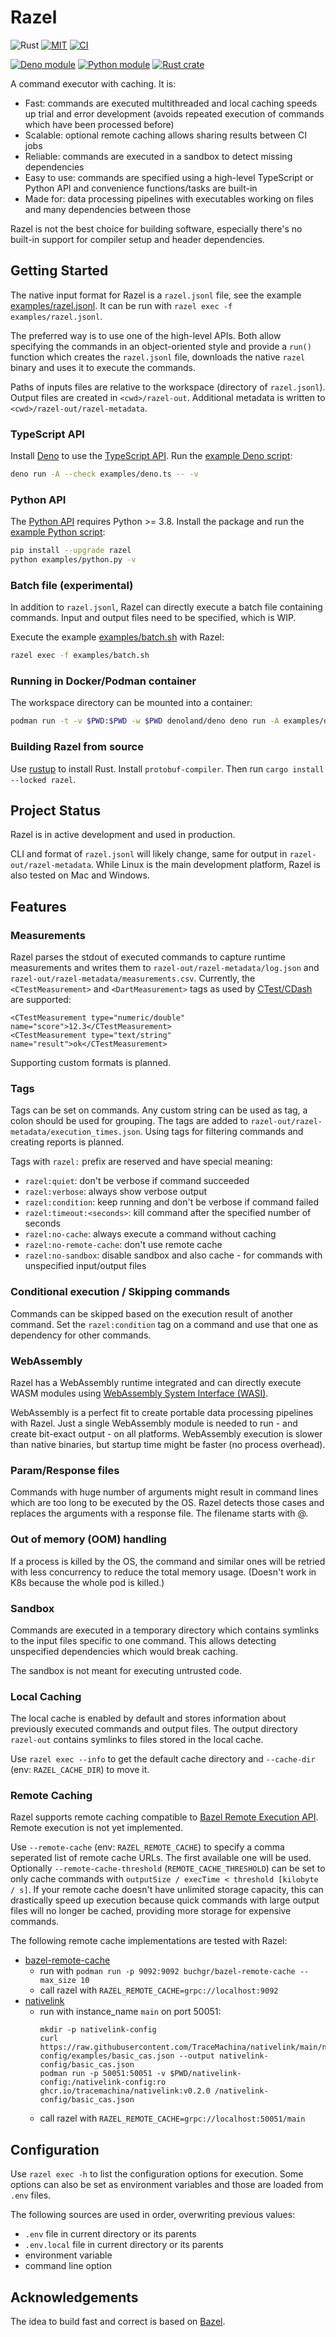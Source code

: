 # Razel

![Rust](https://img.shields.io/badge/language-rust-blue.svg)
[![MIT](https://img.shields.io/badge/license-MIT-blue.svg)](https://github.com/reu-dev/razel/blob/main/LICENSE.md)
[![CI](https://github.com/reu-dev/razel/actions/workflows/ci.yml/badge.svg)](https://github.com/reu-dev/razel/actions/workflows/ci.yml)

[![Deno module](https://shield.deno.dev/x/razel)](https://deno.land/x/razel)
[![Python module](https://img.shields.io/pypi/v/razel.svg)](https://pypi.org/pypi/razel)
[![Rust crate](https://img.shields.io/crates/v/razel.svg)](https://crates.io/crates/razel)

A command executor with caching. It is:

* Fast: commands are executed multithreaded and local caching speeds up trial and error development (avoids repeated
  execution of commands which have been processed before)
* Scalable: optional remote caching allows sharing results between CI jobs
* Reliable: commands are executed in a sandbox to detect missing dependencies
* Easy to use: commands are specified using a high-level TypeScript or Python API and convenience functions/tasks are
  built-in
* Made for: data processing pipelines with executables working on files and many dependencies between those

Razel is not the best choice for building software, especially there's no built-in support for compiler setup and header
dependencies.

## Getting Started

The native input format for Razel is a `razel.jsonl` file, see the example [examples/razel.jsonl](examples/razel.jsonl).
It can be run with `razel exec -f examples/razel.jsonl`.

The preferred way is to use one of the high-level APIs. Both allow specifying the commands in an object-oriented style
and provide a `run()` function which creates the `razel.jsonl` file, downloads the native `razel` binary
and uses it to execute the commands.

Paths of inputs files are relative to the workspace (directory of `razel.jsonl`). Output files are created
in `<cwd>/razel-out`. Additional metadata is written to `<cwd>/razel-out/razel-metadata`.

### TypeScript API

Install [Deno](https://deno.land/) to use the [TypeScript API](apis/deno/razel.ts).
Run the [example Deno script](examples/deno.ts):

```bash
deno run -A --check examples/deno.ts -- -v
```

### Python API

The [Python API](apis/python/razel.py) requires Python >= 3.8.
Install the package and run the [example Python script](examples/python.py):

```bash
pip install --upgrade razel
python examples/python.py -v
```

### Batch file (experimental)

In addition to `razel.jsonl`, Razel can directly execute a batch file containing commands.
Input and output files need to be specified, which is WIP.

Execute the example [examples/batch.sh](examples/batch.sh) with Razel:

```bash
razel exec -f examples/batch.sh
```

### Running in Docker/Podman container

The workspace directory can be mounted into a container:

```bash
podman run -t -v $PWD:$PWD -w $PWD denoland/deno deno run -A examples/deno.ts
```

### Building Razel from source

Use [rustup](https://rustup.rs/) to install Rust. Install `protobuf-compiler`. Then run `cargo install --locked razel`.

## Project Status

Razel is in active development and used in production.

CLI and format of `razel.jsonl` will likely change, same for output in `razel-out/razel-metadata`.
While Linux is the main development platform, Razel is also tested on Mac and Windows.

## Features

### Measurements

Razel parses the stdout of executed commands to capture runtime measurements and writes them
to `razel-out/razel-metadata/log.json` and `razel-out/razel-metadata/measurements.csv`.
Currently, the `<CTestMeasurement>` and `<DartMeasurement>` tags as used
by [CTest/CDash](https://cmake.org/cmake/help/latest/command/ctest_test.html#additional-test-measurements) are
supported:

```
<CTestMeasurement type="numeric/double" name="score">12.3</CTestMeasurement>
<CTestMeasurement type="text/string" name="result">ok</CTestMeasurement>
```

Supporting custom formats is planned.

### Tags

Tags can be set on commands. Any custom string can be used as tag, a colon should be used for grouping.
The tags are added to `razel-out/razel-metadata/execution_times.json`.
Using tags for filtering commands and creating reports is planned.

Tags with `razel:` prefix are reserved and have special meaning:

- `razel:quiet`: don't be verbose if command succeeded
- `razel:verbose`: always show verbose output
- `razel:condition`: keep running and don't be verbose if command failed
- `razel:timeout:<seconds>`: kill command after the specified number of seconds
- `razel:no-cache`: always execute a command without caching
- `razel:no-remote-cache`: don't use remote cache
- `razel:no-sandbox`: disable sandbox and also cache - for commands with unspecified input/output files

### Conditional execution / Skipping commands

Commands can be skipped based on the execution result of another command. Set the `razel:condition` tag on a command
and use that one as dependency for other commands.

### WebAssembly

Razel has a WebAssembly runtime integrated and can directly execute WASM modules
using [WebAssembly System Interface (WASI)](https://wasi.dev/).

WebAssembly is a perfect fit to create portable data processing pipelines with Razel.
Just a single WebAssembly module is needed to run - and create bit-exact output - on all platforms.
WebAssembly execution is slower than native binaries, but startup time might be faster (no process overhead).

### Param/Response files

Commands with huge number of arguments might result in command lines which are too long to be executed by the OS.
Razel detects those cases and replaces the arguments with a response file. The filename starts with @.

### Out of memory (OOM) handling

If a process is killed by the OS, the command and similar ones will be retried with less concurrency to reduce the
total memory usage. (Doesn't work in K8s because the whole pod is killed.)

### Sandbox

Commands are executed in a temporary directory which contains symlinks to the input files specific to one command.
This allows detecting unspecified dependencies which would break caching.

The sandbox is not meant for executing untrusted code.

### Local Caching

The local cache is enabled by default and stores information about previously executed commands and output files.
The output directory `razel-out` contains symlinks to files stored in the local cache.

Use `razel exec --info` to get the default cache directory and `--cache-dir` (env: `RAZEL_CACHE_DIR`) to move it.

### Remote Caching

Razel supports remote caching compatible to
[Bazel Remote Execution API](https://github.com/bazelbuild/remote-apis/blob/main/build/bazel/remote/execution/v2/remote_execution.proto).
Remote execution is not yet implemented.

Use `--remote-cache` (env: `RAZEL_REMOTE_CACHE`) to specify a comma seperated list of remote cache URLs.
The first available one will be used.
Optionally `--remote-cache-threshold` (`REMOTE_CACHE_THRESHOLD`) can be set to only cache commands with
`outputSize / execTime < threshold [kilobyte / s]`. If your remote cache doesn't have unlimited storage capacity,
this can drastically speed up execution because quick commands with large output files will no longer be cached,
providing more storage for expensive commands.

The following remote cache implementations are tested with Razel:

* [bazel-remote-cache](https://github.com/buchgr/bazel-remote)
    - run with `podman run -p 9092:9092 buchgr/bazel-remote-cache --max_size 10`
    - call razel with `RAZEL_REMOTE_CACHE=grpc://localhost:9092`
* [nativelink](https://github.com/TraceMachina/nativelink)
    - run with instance_name `main` on port 50051:
        ```
        mkdir -p nativelink-config
        curl https://raw.githubusercontent.com/TraceMachina/nativelink/main/nativelink-config/examples/basic_cas.json --output nativelink-config/basic_cas.json
        podman run -p 50051:50051 -v $PWD/nativelink-config:/nativelink-config:ro ghcr.io/tracemachina/nativelink:v0.2.0 /nativelink-config/basic_cas.json
        ```
    - call razel with `RAZEL_REMOTE_CACHE=grpc://localhost:50051/main`

## Configuration

Use `razel exec -h` to list the configuration options for execution.
Some options can also be set as environment variables and those are loaded from `.env` files.

The following sources are used in order, overwriting previous values:

- `.env` file in current directory or its parents
- `.env.local` file in current directory or its parents
- environment variable
- command line option

## Acknowledgements

The idea to build fast and correct is based on [Bazel](https://bazel.build/). 

